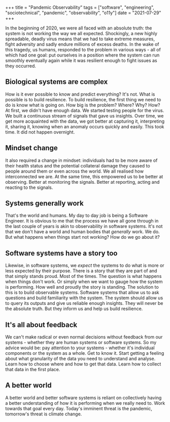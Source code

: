 +++
title =  "Pandemic Observability"
tags = ["software", "engineering", "sociotechnical", "pandemic", "observability", "o11y"]
date = "2021-07-29"
+++

In the beginning of 2020, we were all faced with an absolute truth: the system is not working the way we all expected. Shockingly, a new highly spreadable, deadly virus means that we had to take extreme measures, fight adversity and sadly endure millions of excess deaths. In the wake of this tragedy, us humans, responded to the problem in various ways - all of which had one goal: put ourselves in a position where the system can run smoothly eventually again while it was resilient enough to fight issues as they occurred.

## Biological systems are complex

How is it ever possible to know and predict everything? It's not. What is possible is to build resilience. To build resilience, the first thing we need to do is know what is going on. How big is the problem? Where? Why? How? At first, we didn't have enough data. We started testing people for the virus. We built a continuous stream of signals that gave us insights. Over time, we get more acquainted with the data, we got better at capturing it, interpreting it, sharing it, knowing when an anomaly occurs quickly and easily. This took time. It did not happen overnight.

## Mindset change

It also required a change in mindset: individuals had to be more aware of their health status and the potential collateral damage they caused to people around them or even across the world. We all realised how interconnected we are. At the same time, this empowered us to be better at observing. Better at monitoring the signals. Better at reporting, acting and reacting to the signals.

## Systems generally work

That's the world and humans. My day to day job is being a Software Engineer. It is obvious to me that the process we have all gone through in the last couple of years is akin to observability in software systems. It's not that we don't have a world and human bodies that *generally* work. We do. But what happens when things start not working? How do we go about it?

## Software systems have a story too

Likewise, in software systems, we *expect* the systems to do what is more or less expected by their purpose. There is a story that they are part of and that simply stands proud. Most of the times. The question is what happens when things don't work. Or simply when we want to gauge how the system is performing. How well and proudly the story is standing. The solution to this is to build observable systems. Software systems that allow us to ask questions and build familiarity with the system. The system should allow us to query its outputs and give us reliable enough insights. They will never be the absolute truth. But they inform us and help us build resilience.

## It's all about feedback

We can't  make radical or even normal decisions without feedback from our systems - whether they are human systems or software systems. So my advice would be: pay attention to your systems - whether it's individual components or the system as a whole. Get to know it. Start getting a feeling about what granularity of the data you need to understand and analyse.  Learn how to choose where and how to get that data. Learn how to collect that data in the first place.

## A better world

A better world and better software systems is reliant on collectively having a better understanding of how it is performing when we really need to. Work towards that goal every day. Today's imminent threat is the pandemic, tomorrow's threat is climate change.

